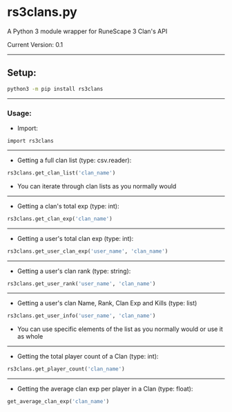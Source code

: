# rs3clans.py
A Python 3 module wrapper for RuneScape 3 Clan's API

Current Version: 0.1

***

## Setup:

```bash
python3 -m pip install rs3clans
```

***

### Usage:

* Import:

```python3
import rs3clans
```

***

* Getting a full clan list (type: csv.reader):

```python
rs3clans.get_clan_list('clan_name')
```

- You can iterate through clan lists as you normally would

***

* Getting a clan's total exp (type: int):

```python
rs3clans.get_clan_exp('clan_name')
```

***

* Getting a user's total clan exp (type: int):

```python
rs3clans.get_user_clan_exp('user_name', 'clan_name')
```

***

* Getting a user's clan rank (type: string):

```python
rs3clans.get_user_rank('user_name', 'clan_name')
```

***

* Getting a user's clan Name, Rank, Clan Exp and Kills (type: list)

```python
rs3clans.get_user_info('user_name', 'clan_name')
```

- You can use specific elements of the list as you normally would or use it as whole

***

* Getting the total player count of a Clan (type: int):

```python
rs3clans.get_player_count('clan_name')
```

***

* Getting the average clan exp per player in a Clan (type: float):

```python
get_average_clan_exp('clan_name')
```
